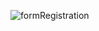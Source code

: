 ![formRegistration](https://user-images.githubusercontent.com/40525287/106921584-37a1df80-671d-11eb-9d9e-d7bd499ba857.png)

